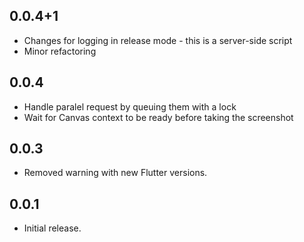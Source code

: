 ## 0.0.4+1

* Changes for logging in release mode - this is a server-side script
* Minor refactoring

## 0.0.4

* Handle paralel request by queuing them with a lock
* Wait for Canvas context to be ready before taking the screenshot

## 0.0.3

* Removed warning with new Flutter versions.

## 0.0.1

* Initial release.
